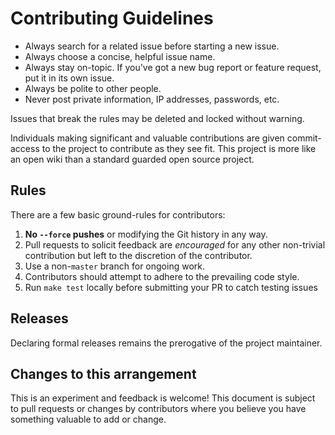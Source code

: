 # Contributing Guidelines

- Always search for a related issue before starting a new issue.
- Always choose a concise, helpful issue name.
- Always stay on-topic. If you've got a new bug report or feature request, put it in its own issue.
- Always be polite to other people.
- Never post private information, IP addresses, passwords, etc.

Issues that break the rules may be deleted and locked without warning.

Individuals making significant and valuable contributions are given commit-access to the project to contribute as they see fit. This project is more like an open wiki than a standard guarded open source project.

## Rules

There are a few basic ground-rules for contributors:

1. **No `--force` pushes** or modifying the Git history in any way.
1. Pull requests to solicit feedback are *encouraged* for any other non-trivial contribution but left to the discretion of the contributor.
1. Use a non-`master` branch for ongoing work.
1. Contributors should attempt to adhere to the prevailing code style.
1. Run `make test` locally before submitting your PR to catch testing issues

## Releases

Declaring formal releases remains the prerogative of the project maintainer.

## Changes to this arrangement

This is an experiment and feedback is welcome! This document is subject to pull requests or changes by contributors where you believe you have something valuable to add or change.

